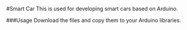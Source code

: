 #Smart Car
This is used for developing smart cars based on Arduino.

###Usage
Download the files and copy them to your Arduino libraries.